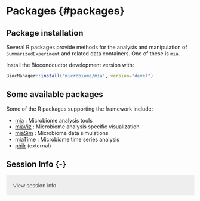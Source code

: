 # Packages {#packages}


<script>
document.addEventListener("click", function (event) {
    if (event.target.classList.contains("rebook-collapse")) {
        event.target.classList.toggle("active");
        var content = event.target.nextElementSibling;
        if (content.style.display === "block") {
            content.style.display = "none";
        } else {
            content.style.display = "block";
        }
    }
})
</script>

<style>
.rebook-collapse {
  background-color: #eee;
  color: #444;
  cursor: pointer;
  padding: 18px;
  width: 100%;
  border: none;
  text-align: left;
  outline: none;
  font-size: 15px;
}

.rebook-content {
  padding: 0 18px;
  display: none;
  overflow: hidden;
  background-color: #f1f1f1;
}
</style>


## Package installation

Several R packages provide methods for the analysis and manipulation
of `SummarizedExperiment` and related data containers. One of these is
`mia`.

Install the Biocondcuctor development version with:


```r
BiocManager::install("microbiome/mia", version="devel")
```


## Some available packages

Some of the R packages supporting the framework include:

- [mia](microbiome.github.io/mia) : Microbiome analysis tools   
- [miaViz](microbiome.github.io/miaViz) : Microbiome analysis specific visualization
- [miaSim](microbiome.github.io/miaSim) : Microbiome data simulations
- [miaTime](microbiome.github.io/miaTime) : Microbiome time series analysis
- [philr](http://bioconductor.org/packages/devel/bioc/html/philr.html) (external)




## Session Info {-}

<button class="rebook-collapse">View session info</button>
<div class="rebook-content">
```
R version 4.1.2 (2021-11-01)
Platform: x86_64-pc-linux-gnu (64-bit)
Running under: Ubuntu 20.04.3 LTS

Matrix products: default
BLAS/LAPACK: /usr/lib/x86_64-linux-gnu/openblas-pthread/libopenblasp-r0.3.8.so

locale:
 [1] LC_CTYPE=en_US.UTF-8       LC_NUMERIC=C              
 [3] LC_TIME=en_US.UTF-8        LC_COLLATE=en_US.UTF-8    
 [5] LC_MONETARY=en_US.UTF-8    LC_MESSAGES=C             
 [7] LC_PAPER=en_US.UTF-8       LC_NAME=C                 
 [9] LC_ADDRESS=C               LC_TELEPHONE=C            
[11] LC_MEASUREMENT=en_US.UTF-8 LC_IDENTIFICATION=C       

attached base packages:
[1] stats     graphics  grDevices utils     datasets  methods   base     

other attached packages:
[1] BiocStyle_2.22.0 rebook_1.4.0    

loaded via a namespace (and not attached):
 [1] graph_1.72.0        knitr_1.36          magrittr_2.0.1     
 [4] BiocGenerics_0.40.0 R6_2.5.1            rlang_0.4.12       
 [7] fastmap_1.1.0       stringr_1.4.0       tools_4.1.2        
[10] xfun_0.28           jquerylib_0.1.4     htmltools_0.5.2    
[13] CodeDepends_0.6.5   yaml_2.2.1          digest_0.6.28      
[16] bookdown_0.24       dir.expiry_1.2.0    BiocManager_1.30.16
[19] codetools_0.2-18    sass_0.4.0          evaluate_0.14      
[22] rmarkdown_2.11      stringi_1.7.5       compiler_4.1.2     
[25] bslib_0.3.1         filelock_1.0.2      stats4_4.1.2       
[28] XML_3.99-0.8        jsonlite_1.7.2     
```
</div>
